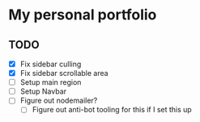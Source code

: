 
# My personal portfolio

## TODO
- [x] Fix sidebar culling
- [x] Fix sidebar scrollable area
- [ ] Setup main region
- [ ] Setup Navbar
- [ ] Figure out nodemailer?
    - [ ] Figure out anti-bot tooling for this if I set this up
